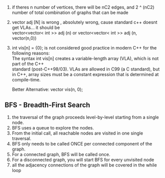 1. if theres n number of vertices, there will be nC2 edges, and 2 ^ (nC2) number of total combination of graphs that can be made 

2. vector<int> adj [N] is wrong , absolutely wrong, cause standard c++ doesnt get VLAs... it should be <br>
 vector<vector< int >> adj (n) or vector<vector< int >> adj (n, vector<int>(n,0))

3. int vis[n] = {0}; is not considered good practice in modern C++ for the following reasons:   
   The syntax int vis[n] creates a variable-length array (VLA), which is not part of the C++     
   standard (post-C++98/03). VLAs are allowed in C99 (a C standard), but in C++, array sizes must 
   be a constant expression that is determined at compile-time.

   Better Alternative: vector<int> vis(n, 0); 


## BFS - Breadth-First Search
1. the traversal of the graph proceeds level-by-level starting from a single node.
2. BFS uses a queue to explore the nodes. 
3. From the initial call, all reachable nodes are visited in one single traversal.
4. BFS only needs to be called ONCE per connected component of the graph.
5. For a connected graph, BFS will be called once.
6. For a disconnected graph, you will start BFS for every unvisited node
7. all the adjacency connections of the graph will be covered in the while loop






  
